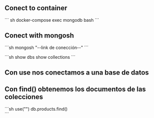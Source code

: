 ## Conect to container

´´´ sh
docker-compose exec mongodb bash
´´´

## Conect with mongosh

´´´sh
mongosh "--link de conección--"
´´´

´´´sh
show dbs
show collections
´´´

## Con use nos conectamos a una base de datos 
## Con find() obtenemos los documentos de las colecciones 
´´´sh
use("")
db.products.find()  
´´´